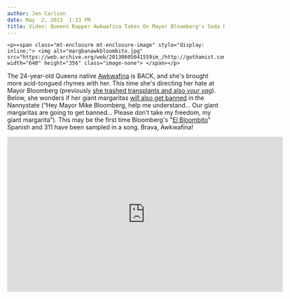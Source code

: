 ```yaml
---
author: Jen Carlson
date: May  2, 2013  1:33 PM
title: Video: Queens Rapper Awkwafina Takes On Mayor Bloomberg's Soda Ban
---
```



	
	
	
	<p><span class="mt-enclosure mt-enclosure-image" style="display: inline;"> <img alt="margbanawkbloombito.jpg" src="https://web.archive.org/web/20130605041559im_/http://gothamist.com/attachments/arts_jen/margbanawkbloombito.jpg" width="640" height="356" class="image-none"> </span></p>

<p>The 24-year-old Queens native <a href="https://web.archive.org/web/20130605041559/http://awkwafina.com/">Awkwafina</a> is BACK, and she&apos;s brought more acid-tongued rhymes with her. This time she&apos;s directing her hate at Mayor Bloomberg (previously <a href="https://web.archive.org/web/20130605041559/http://gothamist.com/2013/03/14/video_let_awkwafina_tell_you_about.php">she trashed transplants and also <em>your vag</em></a>). Below, she wonders if her giant margaritas <a href="https://web.archive.org/web/20130605041559/http://gothamist.com/tags/sodaban">will also get banned</a> in the Nannystate (&#x201C;Hey Mayor Mike Bloomberg, help me understand... Our giant margaritas are going to get banned... Please don&#x2019;t take my freedom, my giant margarita&#x201D;). This may be the first time Bloomberg&apos;s &quot;<a href="https://web.archive.org/web/20130605041559/http://gothamist.com/2011/08/29/bloomberg_on_el_bloombito_cayate_so.php">El Bloombito</a>&quot; Spanish and 311 have been sampled in a song. Brava, Awkwafina! </p>

<p><iframe width="640" height="360" src="https://web.archive.org/web/20130605041559if_/http://www.youtube.com/embed/YcphTuFGI40" frameborder="0" allowfullscreen></iframe></p>
	
	
	
	
	
